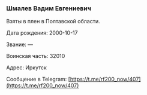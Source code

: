 ### Шмалев Вадим Евгениевич

Взяты в плен в Полтавской области.

Дата рождения: 2000-10-17

Звание: —

Воинская часть: 32010

Адрес: Иркутск

Сообщение в Telegram: [https://t.me/rf200_now/407](https://t.me/rf200_now/407)
